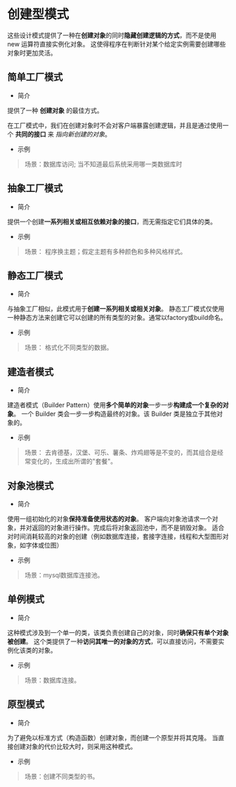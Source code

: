 # 创建型模式

这些设计模式提供了一种在**创建对象**的同时**隐藏创建逻辑的方式**，而不是使用 new 运算符直接实例化对象。
这使得程序在判断针对某个给定实例需要创建哪些对象时更加灵活。

## 简单工厂模式

* 简介

提供了一种 **创建对象** 的最佳方式。

在工厂模式中，我们在创建对象时不会对客户端暴露创建逻辑，并且是通过使用一个 **共同的接口** 来 *指向新创建的对象*。

* 示例

> 场景：数据库访问; 当不知道最后系统采用哪一类数据库时

## 抽象工厂模式

* 简介

提供一个创建**一系列相关或相互依赖对象的接口**，而无需指定它们具体的类。

* 示例

>场景： 程序换主题；假定主题有多种颜色和多种风格样式。

## 静态工厂模式

* 简介

与抽象工厂相似，此模式用于**创建一系列相关或相关对象**。
静态工厂模式仅使用一种静态方法来创建它可以创建的所有类型的对象。通常以factory或build命名。

* 示例

>场景： 格式化不同类型的数据。

## 建造者模式

* 简介

建造者模式（Builder Pattern）使用**多个简单的对象**一步一步**构建成一个复杂的对象**。
一个 Builder 类会一步一步构造最终的对象。该 Builder 类是独立于其他对象的。

* 示例

>场景： 去肯德基，汉堡、可乐、薯条、炸鸡翅等是不变的，而其组合是经常变化的，生成出所谓的"套餐"。

## 对象池模式

* 简介

使用一组初始化的对象**保持准备使用状态的对象**。
客户端向对象池请求一个对象，并对返回的对象进行操作。完成后将对象返回池中，而不是销毁对象。
适合对时间消耗较高的对象的创建（例如数据库连接，套接字连接，线程和大型图形对象，如字体或位图）

* 示例

>场景：mysql数据库连接池。

## 单例模式

* 简介

这种模式涉及到一个单一的类，该类负责创建自己的对象，同时**确保只有单个对象被创建**。
这个类提供了一种**访问其唯一的对象的方式**，可以直接访问，不需要实例化该类的对象。

* 示例

>场景：数据库连接。

## 原型模式

* 简介

为了避免以标准方式（构造函数）创建对象，而创建一个原型并将其克隆。
当直接创建对象的代价比较大时，则采用这种模式。

* 示例

>场景：创建不同类型的书。
